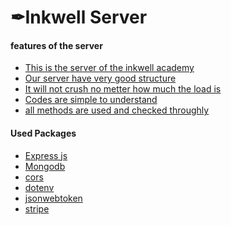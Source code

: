 # ✒Inkwell Server

#### features of the server
- [This is the server of the inkwell academy]()
- [Our server have very good structure]()
- [It will not crush no metter how much the load is]()
- [Codes are simple to understand]()
- [all methods are used and checked throughly]()

#### Used Packages
- [Express js]()
- [Mongodb]()
- [cors]()
- [dotenv]()
- [jsonwebtoken]()
- [stripe]()